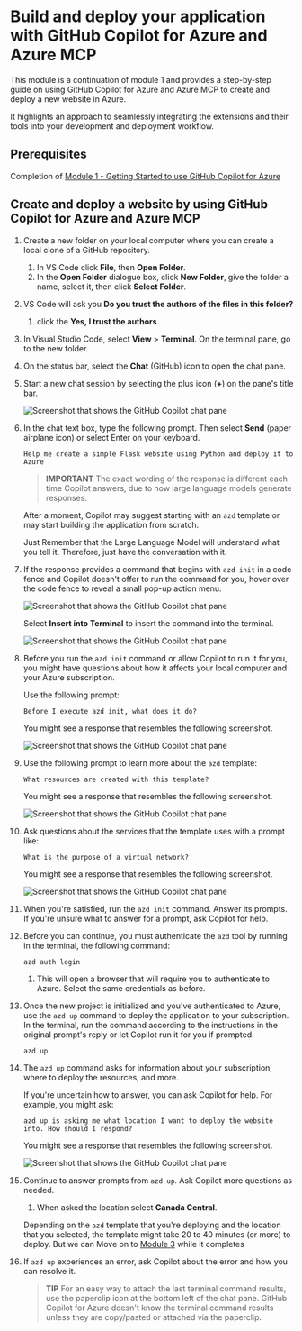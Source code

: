 # Build and deploy your application with GitHub Copilot for Azure and Azure MCP

This module is a continuation of module 1 and provides a step-by-step guide on using GitHub Copilot for Azure and Azure MCP to create and deploy a new website in Azure.

It highlights an approach to seamlessly integrating the extensions and their tools into your development and deployment workflow.

## Prerequisites

Completion of [Module 1 - Getting Started to use GitHub Copilot for Azure](https://github.com/microsoft/Mastering-GitHub-Copilot-for-Paired-Programming/blob/main/09-Using-GitHub-Copilot-for-Azure-to-Deploy-to-Cloud/01-Getting-Started-with-GitHub-Copilot-for-Azure.md)

## Create and deploy a website by using GitHub Copilot for Azure and Azure MCP

1. Create a new folder on your local computer where you can create a local clone of a GitHub repository.
    1. In VS Code click **File**, then **Open Folder**.
    1. In the **Open Folder** dialogue box, click **New Folder**, give the folder a name, select it, then click **Select Folder**.

1. VS Code will ask you **Do you trust the authors of the files in this folder?**
    1. click the **Yes, I trust the authors**.

1. In Visual Studio Code, select **View** > **Terminal**. On the terminal pane, go to the new folder.

1. On the status bar, select the **Chat** (GitHub) icon to open the chat pane.

1. Start a new chat session by selecting the plus icon (**+**) on the pane's title bar.

   ![Screenshot that shows the GitHub Copilot chat pane](https://github.com/microsoft/Mastering-GitHub-Copilot-for-Paired-Programming/blob/main/images/mod2-CopilotChat.png "Start a new chat session")

1. In the chat text box, type the following prompt. Then select **Send** (paper airplane icon) or select Enter on your keyboard.

   ```prompt
   Help me create a simple Flask website using Python and deploy it to Azure
   ```

    > **IMPORTANT**
The exact wording of the response is different each time Copilot answers, due to how large language models generate responses.

   After a moment, Copilot may suggest starting with an `azd` template or may start building the application from scratch.

    Just Remember that the Large Language Model will understand what you tell it. Therefore, just have the conversation with it.

1. If the response provides a command that begins with `azd init` in a code fence and Copilot doesn't offer to run the command for you, hover over the code fence to reveal a small pop-up action menu.

    ![Screenshot that shows the GitHub Copilot chat pane](https://github.com/microsoft/Mastering-GitHub-Copilot-for-Paired-Programming/blob/main/images/mod2-CopilotChat-4.png "Screenshot that shows a pop-up menu with an option to insert a code-fenced command into the Visual Studio Code terminal.")

    Select **Insert into Terminal** to insert the command into the terminal.

    ![Screenshot that shows the GitHub Copilot chat pane](https://github.com/microsoft/Mastering-GitHub-Copilot-for-Paired-Programming/blob/main/images/mod2-CopilotChat-5.png "Screenshot that shows the Visual Studio Code terminal after insertion of a code-fenced command.")

1. Before you run the `azd init` command or allow Copilot to run it for you, you might have questions about how it affects your local computer and your Azure subscription.

   Use the following prompt:

   ```prompt
   Before I execute azd init, what does it do?
   ```

   You might see a response that resembles the following screenshot.

   ![Screenshot that shows the GitHub Copilot chat pane](https://github.com/microsoft/Mastering-GitHub-Copilot-for-Paired-Programming/blob/main/images/mod2-CopilotChat-6.png "Screenshot that shows a response from GitHub Copilot for Azure with an explanation of what the initialization command does.")

1. Use the following prompt to learn more about the `azd` template:

   ```prompt
   What resources are created with this template?
   ```

   You might see a response that resembles the following screenshot.

    ![Screenshot that shows the GitHub Copilot chat pane](https://github.com/microsoft/Mastering-GitHub-Copilot-for-Paired-Programming/blob/main/images/mod2-CopilotChat-7.png "Screenshot that shows a response from GitHub Copilot for Azure with an explanation of the resources created by the suggested template.")

1. Ask questions about the services that the template uses with a prompt like:

   ```prompt
   What is the purpose of a virtual network?
   ```

   You might see a response that resembles the following screenshot.

    ![Screenshot that shows the GitHub Copilot chat pane](https://github.com/microsoft/Mastering-GitHub-Copilot-for-Paired-Programming/blob/main/images/mod2-CopilotChat-8.png "Screenshot that shows a response from GitHub Copilot for Azure with an explanation of what a virtual network is.")

1. When you're satisfied, run the `azd init` command. Answer its prompts. If you're unsure what to answer for a prompt, ask Copilot for help.

1. Before you can continue, you must authenticate the `azd` tool by running in the terminal, the following command:

    ```cmd
    azd auth login
    ```

    1. This will open a browser that will require you to authenticate to Azure. Select the same credentials as before.

1. Once the new project is initialized and you've authenticated to Azure, use the `azd up` command to deploy the application to your subscription. In the terminal, run the command according to the instructions in the original prompt's reply or let Copilot run it for you if prompted.

    ```
    azd up
    ```

1. The `azd up` command asks for information about your subscription, where to deploy the resources, and more.

    If you're uncertain how to answer, you can ask Copilot for help. For example, you might ask:

    ```prompt
    azd up is asking me what location I want to deploy the website into. How should I respond?
    ```

    You might see a response that resembles the following screenshot.

    ![Screenshot that shows the GitHub Copilot chat pane](https://github.com/microsoft/Mastering-GitHub-Copilot-for-Paired-Programming/blob/main/images/mod2-CopilotChat-9.png "Screenshot that shows a response from GitHub Copilot for Azure with an answer that describes what the Azure locations are and how to choose one.")

5. Continue to answer prompts from `azd up`. Ask Copilot more questions as needed.

    1. When asked the location select **Canada Central**.

    Depending on the `azd` template that you're deploying and the location that you selected, the template might take 20 to 40 minutes (or more) to deploy. But we can Move on to [Module 3](https://github.com/microsoft/Mastering-GitHub-Copilot-for-Paired-Programming/blob/main/09-Using-GitHub-Copilot-for-Azure-to-Deploy-to-Cloud/03-Get-Answers-to-your-Questions-about-Azure-Services-and-Resources.md) while it completes

1. If `azd up` experiences an error, ask Copilot about the error and how you can resolve it.

    > **TIP**
    > For an easy way to attach the last terminal command results, use the paperclip icon at the bottom left of the chat pane. GitHub Copilot for Azure doesn't know the terminal command results unless they are copy/pasted or attached via the paperclip.
